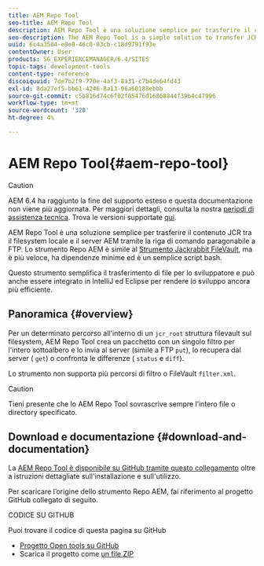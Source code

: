 ```yaml
---
title: AEM Repo Tool
seo-title: AEM Repo Tool
description: AEM Repo Tool è una soluzione semplice per trasferire il contenuto JCR tra il filesystem locale e il server AEM tramite la riga di comando paragonabile a FTP. Lo AEM Repo Tool è simile allo strumento Jackrabbit FileVault, ma è più veloce, ha dipendenze minime ed è un semplice script bash.
seo-description: The AEM Repo Tool is a simple solution to transfer JCR content between your local filesystem and the AEM server via the command line comparable to FTP. The AEM Repo Tool is similar to the Jackrabbit FileVault tool, but is faster, has minimal dependencies, and is a simple bash script.
uuid: 6c4a3504-e8e8-46c0-83cb-c18d9791f93e
contentOwner: User
products: SG_EXPERIENCEMANAGER/6.4/SITES
topic-tags: development-tools
content-type: reference
discoiquuid: 7de7b2f9-770e-4af3-8a31-c7b4de64fd43
exl-id: 8da27ef5-bb61-4246-8a13-96a60188ebbb
source-git-commit: c5b816d74c6f02f85476d16868844f39b4c47996
workflow-type: tm+mt
source-wordcount: '320'
ht-degree: 4%

---
```


# AEM Repo Tool{#aem-repo-tool}

>[!CAUTION]
>
>AEM 6.4 ha raggiunto la fine del supporto esteso e questa documentazione non viene più aggiornata. Per maggiori dettagli, consulta la nostra [periodi di assistenza tecnica](https://helpx.adobe.com/it/support/programs/eol-matrix.html). Trova le versioni supportate [qui](https://experienceleague.adobe.com/docs/).

AEM Repo Tool è una soluzione semplice per trasferire il contenuto JCR tra il filesystem locale e il server AEM tramite la riga di comando paragonabile a FTP. Lo strumento Repo AEM è simile al [Strumento Jackrabbit FileVault](/help/sites-developing/ht-vlttool.md), ma è più veloce, ha dipendenze minime ed è un semplice script bash.

Questo strumento semplifica il trasferimento di file per lo sviluppatore e può anche essere integrato in IntelliJ ed Eclipse per rendere lo sviluppo ancora più efficiente.

## Panoramica {#overview}

Per un determinato percorso all&#39;interno di un `jcr_root` struttura filevault sul filesystem, AEM Repo Tool crea un pacchetto con un singolo filtro per l&#39;intero sottoalbero e lo invia al server (simile a FTP `put`), lo recupera dal server ( `get`) o confronta le differenze ( `status` e `diff`).

Lo strumento non supporta più percorsi di filtro o FileVault `filter.xml`.

>[!CAUTION]
>
>Tieni presente che lo AEM Repo Tool sovrascrive sempre l’intero file o directory specificato.

## Download e documentazione {#download-and-documentation}

La [AEM Repo Tool è disponibile su GitHub tramite questo collegamento](https://github.com/Adobe-Marketing-Cloud/tools/tree/master/repo) oltre a istruzioni dettagliate sull&#39;installazione e sull&#39;utilizzo.

Per scaricare l’origine dello strumento Repo AEM, fai riferimento al progetto GitHub collegato di seguito.

CODICE SU GITHUB

Puoi trovare il codice di questa pagina su GitHub

* [Progetto Open tools su GitHub](https://github.com/Adobe-Marketing-Cloud/tools)
* Scarica il progetto come [un file ZIP](https://github.com/Adobe-Marketing-Cloud/tools/archive/master.zip)
